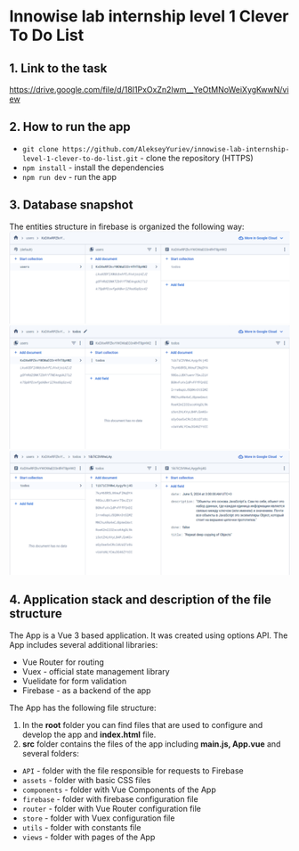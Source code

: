 <h1>Innowise lab internship level 1 Clever To Do List</h1>

<h2>1. Link to the task</h2>

https://drive.google.com/file/d/18I1PxOxZn2lwm__YeOtMNoWeiXygKwwN/view

<h2>2. How to run the app</h2>

- `git clone https://github.com/AlekseyYuriev/innowise-lab-internship-level-1-clever-to-do-list.git` - clone the repository (HTTPS)
- `npm install` - install the dependencies
- `npm run dev` - run the app

<h2>3. Database snapshot</h2>
The entities structure in firebase is organized the following way:

<img width="600" src="./public/firebase1.png" alt="Структура данных Firebase">
<img width="600" src="./public/firebase2.png" alt="Структура данных Firebase">
<img width="600" src="./public/firebase3.png" alt="Структура данных Firebase">

<h2>4. Application stack and description of the file structure</h2>

The App is a Vue 3 based application. It was created using options API. The App includes several additional libraries:

- Vue Router for routing
- Vuex - official state management library
- Vuelidate for form validation
- Firebase - as a backend of the app

The App has the following file structure:

1. In the <strong>root</strong> folder you can find files that are used to configure and develop the app and <strong>index.html</strong> file.
   <br>
2. <strong>src</strong> folder contains the files of the app including <strong>main.js, App.vue</strong> and several folders:

- `API` - folder with the file responsible for requests to Firebase
- `assets` - folder with basic CSS files
- `components` - folder with Vue Components of the App
- `firebase` - folder with firebase configuration file
- `router` - folder with Vue Router configuration file
- `store` - folder with Vuex configuration file
- `utils` - folder with constants file
- `views` - folder with pages of the App
